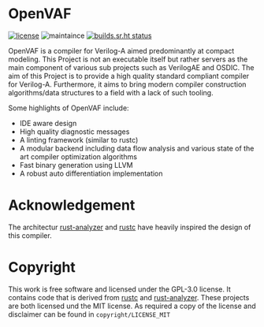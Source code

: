 # OpenVAF

[![license](https://img.shields.io/badge/license-GPL%203.0-brightgreen)](https://gitlab.com/DSPOM/OpenVAF/-/blob/master/LICENSE)
![maintaince](https://img.shields.io/badge/maintenance-actively--developed-informational)
[![builds.sr.ht status](https://builds.sr.ht/~dspom/OpenVAF.svg)](https://builds.sr.ht/~dspom/OpenVAF?)

OpenVAF is a compiler for Verilog-A aimed predominantly at compact modeling.
This Project is not an executable itself but rather servers as the main component of various sub projects such as VerilogAE and OSDIC.
The aim of this Project is to provide a high quality standard compliant compiler for Verilog-A.
Furthermore, it aims to bring modern compiler construction algorithms/data structures to a field with a lack of such tooling.

Some highlights of OpenVAF include:

* IDE aware design
* High quality diagnostic messages
* A linting framework (similar to rustc)
* A modular backend including data flow analysis and various state of the art compiler optimization algorithms
* Fast binary generation using LLVM
* A robust auto differentiation implementation
# Acknowledgement

The architectur [rust-analyzer](https://github.com/rust-analyzer/rust-analyzer) and [rustc](https://github.com/rust-lang/rust/) have heavily inspired the design of this compiler.

# Copyright

This work is free software and licensed under the GPL-3.0 license.
It contains code that is derived from [rustc](https://github.com/rust-lang/rust/) and [rust-analyzer](https://github.com/rust-analyzer/rust-analyzer). These projects are both licensed und the MIT license. As required a copy of the license and disclaimer can be found in `copyright/LICENSE_MIT`


